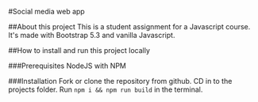 #Social media web app

##About this project
This is a student assignment for a Javascript course. It's made with Bootstrap 5.3 and vanilla Javascript.

##How to install and run this project locally

###Prerequisites
NodeJS with NPM

###Installation
Fork or clone the repository from github.
CD in to the projects folder.
Run `npm i && npm run build` in the terminal.
